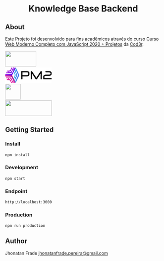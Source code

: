 <p align="center">
  <h1 align="center">
    Knowledge Base Backend
  </h1>
</p>

## About
Este Projeto foi desenvolvido para fins acadêmicos através do curso [Curso Web Moderno Completo com JavaScript 2020 + Projetos](https://www.udemy.com/course/curso-web/) da [Cod3r](https://github.com/cod3rcursos).

<div>
  <a href="https://expressjs.com/pt-br/"><img src="https://miro.medium.com/max/365/1*Jr3NFSKTfQWRUyjblBSKeg.png" height="50px" width="100px"></a>
</div>
<div>
  <a href="https://pm2.keymetrics.io/"><img src="https://raw.githubusercontent.com/Unitech/pm2/development/pres/pm2-v4.png" height="50px" width="150px"></a>
</div>
<div>
  <a href="https://www.postgresql.org/"><img src="https://upload.wikimedia.org/wikipedia/commons/thumb/2/29/Postgresql_elephant.svg/1200px-Postgresql_elephant.svg.png" height="50px" width="50px"></a>
</div>
<div>
  <a href="https://www.mongodb.com/"><img src="https://miro.medium.com/max/1838/0*Nq8q99O7pbULA6p6.png" height="50px" width="150px"></a>
</div>

## Getting Started

### Install
```sh
npm install
```

### Development
```sh
npm start
```

### Endpoint
```sh
http://localhost:3000
```

### Production
```sh
npm run production
```

## Author

Jhonatan Frade <jhonatanfrade.pereira@gmail.com>